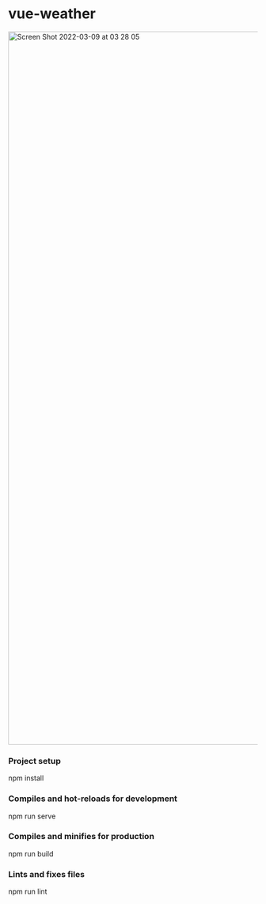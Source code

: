 # vue-weather
<img width="1440" alt="Screen Shot 2022-03-09 at 03 28 05" src="https://user-images.githubusercontent.com/16052798/157319832-e6212ae8-02e7-4bca-863c-702418a30015.png">



### Project setup
npm install

### Compiles and hot-reloads for development 
npm run serve

### Compiles and minifies for production
npm run build

### Lints and fixes files
npm run lint
